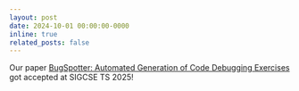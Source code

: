 ```yaml
---
layout: post
date: 2024-10-01 00:00:00-0000
inline: true
related_posts: false
---
```


Our paper <a href="https://arxiv.org/abs/2411.14303">BugSpotter: Automated Generation of Code Debugging Exercises</a> got accepted at SIGCSE TS 2025!
